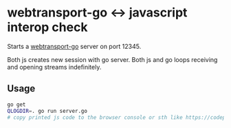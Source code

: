 # webtransport-go <-> javascript interop check

Starts a [webtransport-go](https://github.com/quic-go/webtransport-go) server on
port 12345.

Both js creates new session with go server. Both js and go loops receiving and opening streams indefinitely.

## Usage

```bash
go get
QLOGDIR=. go run server.go
# copy printed js code to the browser console or sth like https://codepen.io/pen/?editors=0012
```
